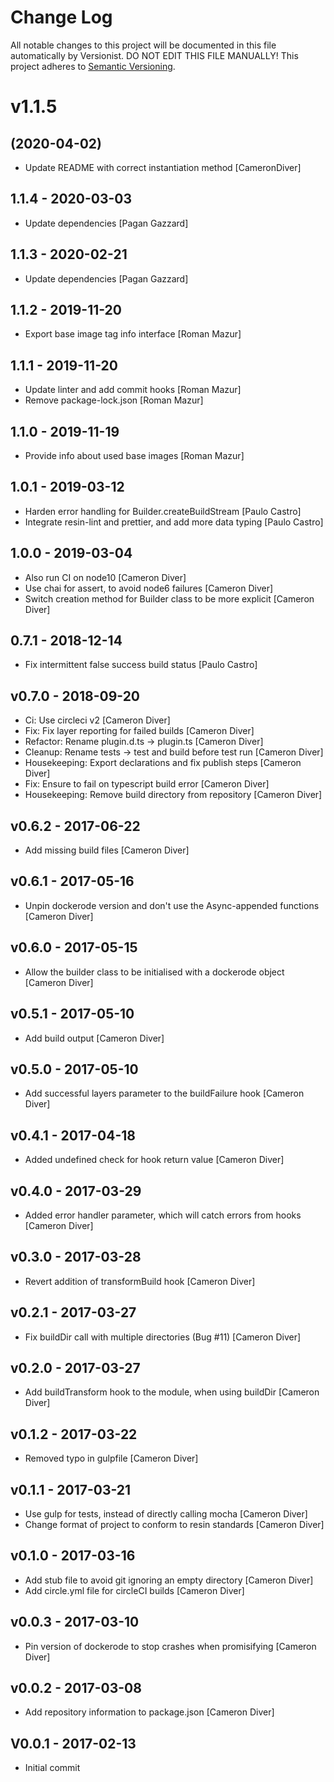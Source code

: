 # Change Log

All notable changes to this project will be documented in this file
automatically by Versionist. DO NOT EDIT THIS FILE MANUALLY!
This project adheres to [Semantic Versioning](http://semver.org/).

# v1.1.5
## (2020-04-02)

* Update README with correct instantiation method [CameronDiver]

## 1.1.4 - 2020-03-03

* Update dependencies [Pagan Gazzard]

## 1.1.3 - 2020-02-21

* Update dependencies [Pagan Gazzard]

## 1.1.2 - 2019-11-20

* Export base image tag info interface [Roman Mazur]

## 1.1.1 - 2019-11-20

* Update linter and add commit hooks [Roman Mazur]
* Remove package-lock.json [Roman Mazur]

## 1.1.0 - 2019-11-19

* Provide info about used base images [Roman Mazur]

## 1.0.1 - 2019-03-12

* Harden error handling for Builder.createBuildStream [Paulo Castro]
* Integrate resin-lint and prettier, and add more data typing [Paulo Castro]

## 1.0.0 - 2019-03-04

* Also run CI on node10 [Cameron Diver]
* Use chai for assert, to avoid node6 failures [Cameron Diver]
* Switch creation method for Builder class to be more explicit [Cameron Diver]

## 0.7.1 - 2018-12-14

* Fix intermittent false success build status [Paulo Castro]

## v0.7.0 - 2018-09-20

* Ci: Use circleci v2 [Cameron Diver]
* Fix: Fix layer reporting for failed builds [Cameron Diver]
* Refactor: Rename plugin.d.ts -> plugin.ts [Cameron Diver]
* Cleanup: Rename tests -> test and build before test run [Cameron Diver]
* Housekeeping: Export declarations and fix publish steps [Cameron Diver]
* Fix: Ensure to fail on typescript build error [Cameron Diver]
* Housekeeping: Remove build directory from repository [Cameron Diver]

## v0.6.2 - 2017-06-22

* Add missing build files [Cameron Diver]

## v0.6.1 - 2017-05-16

* Unpin dockerode version and don't use the Async-appended functions [Cameron Diver]

## v0.6.0 - 2017-05-15

* Allow the builder class to be initialised with a dockerode object [Cameron Diver]

## v0.5.1 - 2017-05-10

* Add build output [Cameron Diver]

## v0.5.0 - 2017-05-10

* Add successful layers parameter to the buildFailure hook [Cameron Diver]

## v0.4.1 - 2017-04-18

* Added undefined check for hook return value [Cameron Diver]

## v0.4.0 - 2017-03-29

* Added error handler parameter, which will catch errors from hooks [Cameron Diver]

## v0.3.0 - 2017-03-28

* Revert addition of transformBuild hook [Cameron Diver]

## v0.2.1 - 2017-03-27

* Fix buildDir call with multiple directories (Bug #11) [Cameron Diver]

## v0.2.0 - 2017-03-27

* Add buildTransform hook to the module, when using buildDir [Cameron Diver]

## v0.1.2 - 2017-03-22

* Removed typo in gulpfile [Cameron Diver]

## v0.1.1 - 2017-03-21

* Use gulp for tests, instead of directly calling mocha [Cameron Diver]
* Change format of project to conform to resin standards [Cameron Diver]

## v0.1.0 - 2017-03-16

* Add stub file to avoid git ignoring an empty directory [Cameron Diver]
* Add circle.yml file for circleCI builds [Cameron Diver]

## v0.0.3 - 2017-03-10

* Pin version of dockerode to stop crashes when promisifying [Cameron Diver]

## v0.0.2 - 2017-03-08

* Add repository information to package.json [Cameron Diver]

## V0.0.1 - 2017-02-13

* Initial commit
